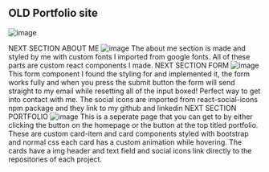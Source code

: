 ## OLD Portfolio site 
![image](https://user-images.githubusercontent.com/24239807/137048180-ccd8d8ba-e976-4b2a-8744-d6c5481a55e0.png)

NEXT SECTION ABOUT ME
![image](https://user-images.githubusercontent.com/24239807/137048318-65b2a196-62d0-41d0-9384-0ff087bc0f90.png)
The about me section is made and styled by me with custom fonts I imported from google fonts. All of these parts are custom react components I made.
 NEXT SECTION FORM
 ![image](https://user-images.githubusercontent.com/24239807/137048392-62baa542-33e1-4f50-ad30-5041f9331500.png)
This form component I found the styling for and implemented it, the form works fully and when you press the submit button the form will send straight to my email while resetting all of the input boxed! Perfect way to get into contact with me. The social icons are imported from react-social-icons npm package and they link to my github and linkedin
NEXT SECTION PORTFOLIO
![image](https://user-images.githubusercontent.com/24239807/137048578-3d36aec6-5dbc-4a89-b333-74138d378ad4.png)
This is a seperate page that you can get to by either clicking the button on the homepage or the button at the top titled portfolio.
These are custom card-item and card components styled with bootstrap and normal css each card has a custom animation while hovering. The cards have a img header and text field and social icons link directly to the repositories of each project.



